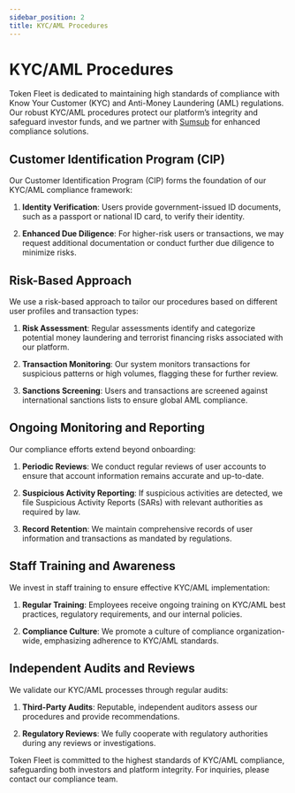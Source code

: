 ```yaml
---
sidebar_position: 2
title: KYC/AML Procedures
---
```


# KYC/AML Procedures

Token Fleet is dedicated to maintaining high standards of compliance with Know Your Customer (KYC) and Anti-Money Laundering (AML) regulations. Our robust KYC/AML procedures protect our platform’s integrity and safeguard investor funds, and we partner with [Sumsub](https://sumsub.com/) for enhanced compliance solutions.

## Customer Identification Program (CIP)

Our Customer Identification Program (CIP) forms the foundation of our KYC/AML compliance framework:

1. **Identity Verification**: Users provide government-issued ID documents, such as a passport or national ID card, to verify their identity.

2. **Enhanced Due Diligence**: For higher-risk users or transactions, we may request additional documentation or conduct further due diligence to minimize risks.

## Risk-Based Approach

We use a risk-based approach to tailor our procedures based on different user profiles and transaction types:

1. **Risk Assessment**: Regular assessments identify and categorize potential money laundering and terrorist financing risks associated with our platform.

2. **Transaction Monitoring**: Our system monitors transactions for suspicious patterns or high volumes, flagging these for further review.

3. **Sanctions Screening**: Users and transactions are screened against international sanctions lists to ensure global AML compliance.

## Ongoing Monitoring and Reporting

Our compliance efforts extend beyond onboarding:

1. **Periodic Reviews**: We conduct regular reviews of user accounts to ensure that account information remains accurate and up-to-date.

2. **Suspicious Activity Reporting**: If suspicious activities are detected, we file Suspicious Activity Reports (SARs) with relevant authorities as required by law.

3. **Record Retention**: We maintain comprehensive records of user information and transactions as mandated by regulations.

## Staff Training and Awareness

We invest in staff training to ensure effective KYC/AML implementation:

1. **Regular Training**: Employees receive ongoing training on KYC/AML best practices, regulatory requirements, and our internal policies.

2. **Compliance Culture**: We promote a culture of compliance organization-wide, emphasizing adherence to KYC/AML standards.

## Independent Audits and Reviews

We validate our KYC/AML processes through regular audits:

1. **Third-Party Audits**: Reputable, independent auditors assess our procedures and provide recommendations.

2. **Regulatory Reviews**: We fully cooperate with regulatory authorities during any reviews or investigations.

Token Fleet is committed to the highest standards of KYC/AML compliance, safeguarding both investors and platform integrity. For inquiries, please contact our compliance team.